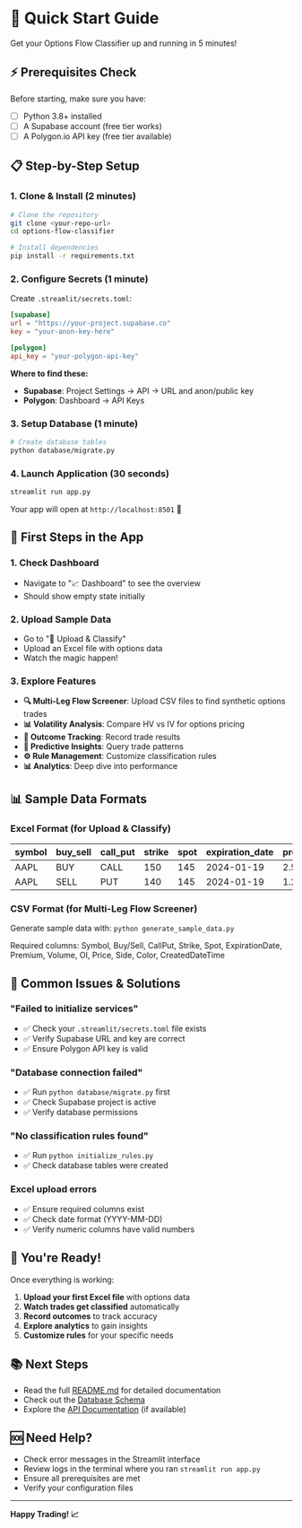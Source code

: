 # 🚀 Quick Start Guide

Get your Options Flow Classifier up and running in 5 minutes!

## ⚡ Prerequisites Check

Before starting, make sure you have:
- [ ] Python 3.8+ installed
- [ ] A Supabase account (free tier works)
- [ ] A Polygon.io API key (free tier available)

## 📋 Step-by-Step Setup

### 1. Clone & Install (2 minutes)
```bash
# Clone the repository
git clone <your-repo-url>
cd options-flow-classifier

# Install dependencies
pip install -r requirements.txt
```

### 2. Configure Secrets (1 minute)
Create `.streamlit/secrets.toml`:
```toml
[supabase]
url = "https://your-project.supabase.co"
key = "your-anon-key-here"

[polygon]
api_key = "your-polygon-api-key"
```

**Where to find these:**
- **Supabase**: Project Settings → API → URL and anon/public key
- **Polygon**: Dashboard → API Keys

### 3. Setup Database (1 minute)
```bash
# Create database tables
python database/migrate.py
```

### 4. Launch Application (30 seconds)
```bash
streamlit run app.py
```

Your app will open at `http://localhost:8501` 🎉

## 🎯 First Steps in the App

### 1. Check Dashboard
- Navigate to "📈 Dashboard" to see the overview
- Should show empty state initially

### 2. Upload Sample Data
- Go to "📁 Upload & Classify"
- Upload an Excel file with options data
- Watch the magic happen!

### 3. Explore Features
- **🔍 Multi-Leg Flow Screener**: Upload CSV files to find synthetic options trades
- **📊 Volatility Analysis**: Compare HV vs IV for options pricing
- **🎯 Outcome Tracking**: Record trade results
- **🔮 Predictive Insights**: Query trade patterns
- **⚙️ Rule Management**: Customize classification rules
- **📊 Analytics**: Deep dive into performance

## 📊 Sample Data Formats

### Excel Format (for Upload & Classify)
| symbol | buy_sell | call_put | strike | spot | expiration_date | premium | volume | side |
|--------|----------|----------|--------|------|-----------------|---------|--------|------|
| AAPL   | BUY      | CALL     | 150    | 145  | 2024-01-19      | 2.50    | 100    | A    |
| AAPL   | SELL     | PUT      | 140    | 145  | 2024-01-19      | 1.25    | 100    | B    |

### CSV Format (for Multi-Leg Flow Screener)
Generate sample data with: `python generate_sample_data.py`

Required columns: Symbol, Buy/Sell, CallPut, Strike, Spot, ExpirationDate, Premium, Volume, OI, Price, Side, Color, CreatedDateTime

## 🚨 Common Issues & Solutions

### "Failed to initialize services"
- ✅ Check your `.streamlit/secrets.toml` file exists
- ✅ Verify Supabase URL and key are correct
- ✅ Ensure Polygon API key is valid

### "Database connection failed"
- ✅ Run `python database/migrate.py` first
- ✅ Check Supabase project is active
- ✅ Verify database permissions

### "No classification rules found"
- ✅ Run `python initialize_rules.py`
- ✅ Check database tables were created

### Excel upload errors
- ✅ Ensure required columns exist
- ✅ Check date format (YYYY-MM-DD)
- ✅ Verify numeric columns have valid numbers

## 🎉 You're Ready!

Once everything is working:

1. **Upload your first Excel file** with options data
2. **Watch trades get classified** automatically
3. **Record outcomes** to track accuracy
4. **Explore analytics** to gain insights
5. **Customize rules** for your specific needs

## 📚 Next Steps

- Read the full [README.md](README.md) for detailed documentation
- Check out the [Database Schema](database/README.md)
- Explore the [API Documentation](docs/api.md) (if available)

## 🆘 Need Help?

- Check error messages in the Streamlit interface
- Review logs in the terminal where you ran `streamlit run app.py`
- Ensure all prerequisites are met
- Verify your configuration files

---

**Happy Trading! 📈**
